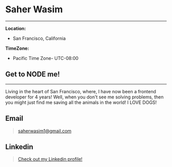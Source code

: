 # Saher Wasim
**************

**Location:** 
* San Francisco, California

**TimeZone:**
* Pacific Time Zone- UTC-08:00

## Get to NODE me!
*******************

Living in the heart of San Francisco, where, I have now been a frontend developer for 4 years! 
Well, when you don't see me solving problems, then you might just find me saving all the animals 
in the world! I LOVE DOGS!
## Email
>saherwasim1@gmail.com

## Linkedin
>[Check out my Linkedin profile!](linkedin.com/in/saher-wasim—the--coder)
